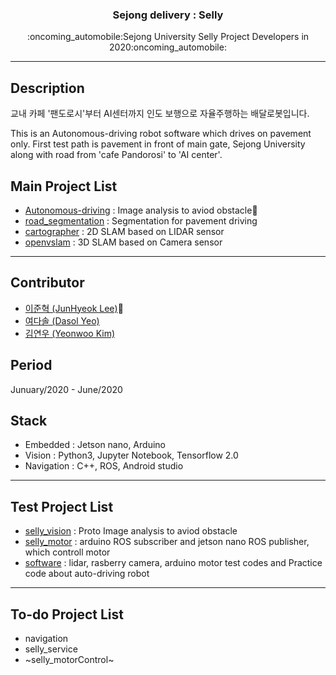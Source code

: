 <h3 align="center">Sejong delivery : Selly</h3>
<p align="center">
  :oncoming_automobile:Sejong University Selly Project Developers in 2020:oncoming_automobile:
</p>

* * *

## Description
교내 카페 '팬도로시'부터 AI센터까지 인도 보행으로 자율주행하는 배달로봇입니다.

This is an Autonomous-driving robot software which drives on pavement only. First test path is pavement in front of main gate, Sejong University along with road from 'cafe Pandorosi' to 'AI center'.

## Main Project List
* [Autonomous-driving](https://github.com/JunHyeok96/Autonomous-Driving-Vision) : Image analysis to aviod obstacle:pushpin:
* [road_segmentation](https://github.com/seraaaayeo/SellyDev/tree/road_segmentation) : Segmentation for pavement driving
* [cartographer](https://github.com/seraaaayeo/SellyDev/tree/cartographer) : 2D SLAM based on LIDAR sensor
* [openvslam](https://github.com/seraaaayeo/SellyDev/tree/openvslam/VSLAM) : 3D SLAM based on Camera sensor

***

## Contributor
* [이준혁 (JunHyeok Lee)](https://github.com/JunHyeok96):crown:
* [여다솔 (Dasol Yeo)](https://github.com/seraaaayeo)
* [김연우 (Yeonwoo Kim)](https://github.com/Yeonwoo-Kim)

## Period
Junuary/2020 - June/2020

## Stack
* Embedded : Jetson nano, Arduino
* Vision : Python3, Jupyter Notebook, Tensorflow 2.0
* Navigation : C++, ROS, Android studio

***

## Test Project List
* [selly_vision](https://github.com/seraaaayeo/SellyDev/tree/selly_vision) : Proto Image analysis to aviod obstacle
* [selly_motor](https://github.com/seraaaayeo/SellyDev/tree/selly_motor) : arduino ROS subscriber and jetson nano ROS publisher, which controll motor
* [software](https://github.com/seraaaayeo/SellyDev/tree/software) : lidar, rasberry camera, arduino motor test codes and Practice code about auto-driving robot

***

## To-do Project List
* navigation
* selly_service
* ~selly_motorControl~

